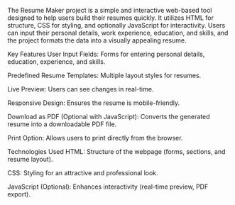 The Resume Maker project is a simple and interactive web-based tool designed to help users build their resumes quickly. It utilizes HTML for structure, CSS for styling, and optionally JavaScript for interactivity. Users can input their personal details, work experience, education, and skills, and the project formats the data into a visually appealing resume.

Key Features
User Input Fields: Forms for entering personal details, education, experience, and skills.

Predefined Resume Templates: Multiple layout styles for resumes.

Live Preview: Users can see changes in real-time.

Responsive Design: Ensures the resume is mobile-friendly.

Download as PDF (Optional with JavaScript): Converts the generated resume into a downloadable PDF file.

Print Option: Allows users to print directly from the browser.

Technologies Used
HTML: Structure of the webpage (forms, sections, and resume layout).

CSS: Styling for an attractive and professional look.

JavaScript (Optional): Enhances interactivity (real-time preview, PDF export).

